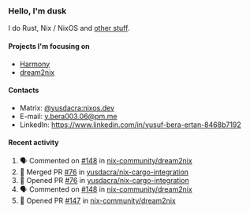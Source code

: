 ### Hello, I'm dusk

I do Rust, Nix / NixOS and [other stuff](https://yusdacra.gitlab.io/about).

#### Projects I'm focusing on

- [Harmony](https://harmonyapp.io)
- [dream2nix](https://github.com/nix-community/dream2nix)

#### Contacts

- Matrix: [@yusdacra:nixos.dev](https://matrix.to/#/@yusdacra:nixos.dev)
- E-mail: y.bera003.06@pm.me
- LinkedIn: https://www.linkedin.com/in/yusuf-bera-ertan-8468b7192

#### Recent activity

<!--START_SECTION:activity-->
1. 🗣 Commented on [#148](https://github.com/nix-community/dream2nix/issues/148) in [nix-community/dream2nix](https://github.com/nix-community/dream2nix)
2. 🎉 Merged PR [#76](https://github.com/yusdacra/nix-cargo-integration/pull/76) in [yusdacra/nix-cargo-integration](https://github.com/yusdacra/nix-cargo-integration)
3. 💪 Opened PR [#76](https://github.com/yusdacra/nix-cargo-integration/pull/76) in [yusdacra/nix-cargo-integration](https://github.com/yusdacra/nix-cargo-integration)
4. 🗣 Commented on [#148](https://github.com/nix-community/dream2nix/issues/148) in [nix-community/dream2nix](https://github.com/nix-community/dream2nix)
5. 💪 Opened PR [#147](https://github.com/nix-community/dream2nix/pull/147) in [nix-community/dream2nix](https://github.com/nix-community/dream2nix)
<!--END_SECTION:activity-->
